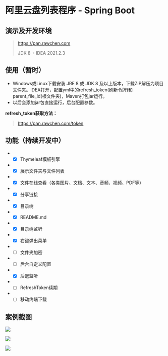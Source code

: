 # 阿里云盘列表程序 - Spring Boot

## 演示及开发环境

> https://pan.rawchen.com
>
> JDK 8 + IDEA 2021.2.3

## 使用（暂时）

* Windows或Linux下载安装 JRE 8 或 JDK 8 及以上版本，下载ZIP解压为项目文件夹。IDEA打开，配置yml中的refresh_token(刷新令牌)和parent_file_id(根文件夹)，Maven打包jar运行。
* 以后会添加jar包直接运行，后台配置参数。

**refresh_token获取方法：**
> https://pan.rawchen.com/token


## 功能（持续开发中）
* - [x] Thymeleaf模板引擎
* - [x] 展示文件夹与文件列表
* - [x] 文件在线查看（各类图片、文档、文本、音频、视频、PDF等）
* - [x] 分享链接
* - [x] 目录树
* - [x] README.md
* - [x] 目录树监听
* - [x] 右键弹出菜单
* - [ ] 文件夹加密
* - [ ] 后台自定义配置
* - [x] 后退监听
* - [ ] RefreshToken续期
* - [ ] 移动终端下载

## 案例截图

![](https://cdn.jsdelivr.net/gh/rawchen/JsDelivr/static/AliPan/01.png)

![](https://cdn.jsdelivr.net/gh/rawchen/JsDelivr/static/AliPan/02.png)

![](https://cdn.jsdelivr.net/gh/rawchen/JsDelivr/static/AliPan/03.png)